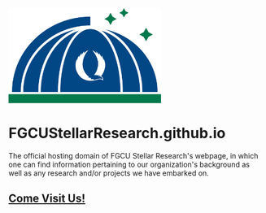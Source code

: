 [<img src="img/logo-type.jpg" width="300"/>](logo-type.jpg)

# FGCUStellarResearch.github.io
The official hosting domain of FGCU Stellar Research's webpage, in which one can find information pertaining to our organization's background as well as any research and/or projects we have embarked on.

## [Come Visit Us!](https://FGCUStellarResearch.github.io)
